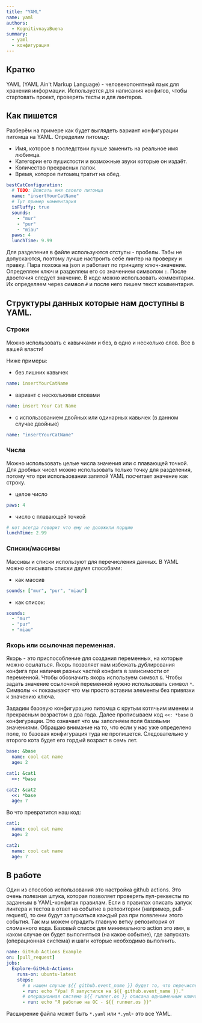 ```yaml
---
title: "YAML"
name: yaml
authors:
  - KognitivnayaBuena
summary:
  - yaml
  - конфигурация
---
```


## Кратко

YAML (YAML Ain't Markup Language) - человекопонятный язык для хранения информации. Используется для написания конфигов, чтобы стартовать проект, проверять тесты и для линтеров.

## Как пишется

Разберём на примере как будет выглядеть вариант конфигурации питомца на YAML. Определим питомцу:

- Имя, которое в последствии лучше заменить на реальное имя любимца.
- Категории его пушистости и возможные звуки которые он издаёт.
- Количество прекрасных лапок.
- Время, которое питомец тратит на обед.

```yaml
bestCatConfiguration:
  # TODO: Вписать имя своего питомца
  name: "insertYourCatName"
  # Тут пример комментария
  isFluffy: true
  sounds:
    - "mur"
    - "pur"
    - "miau"
  paws: 4
  lunchTime: 9.99
```

Для разделения в файле используются отступы - пробелы. Табы не допускаются, поэтому лучше настроить себе линтер на проверку и правку. Пара похожа на json и работает по принципу ключ-значение. Определяем ключ и разделяем его со значением символом `:`. После двоеточия следует значение.
В коде можно использовать комментарии. Их определяем через символ `#` и после него пишем текст комментария.

## Структуры данных которые нам доступны в YAML.

### Строки

Можно использовать с кавычками и без, в одно и несколько слов. Все в вашей власти!

Ниже примеры:

- без лишних кавычек

```yaml
name: insertYourCatName
```

- вариант с несколькими словами

```yaml
name: insert Your Cat Name
```

- с использованием двойных или одинарных кавычек (в данном случае двойные)

```yaml
name: "insertYourCatName"
```

### Числа

Можно использовать целые числа значения или с плавающей точкой. Для дробных чисел можно использовать только
точку для разделения, потому что при использовании запятой YAML посчитает значение как строку.

- целое число

```yaml
paws: 4
```

- число с плавающей точкой

```yaml
# кот всегда говорит что ему не доложили порцию
lunchTime: 2.99
```

### Списки/массивы

Массивы и списки используют для перечисления данных.
В YAML можно описывать списки двумя способами:

- как массив

```yaml
sounds: ["mur", "pur", "miau"]
```

- как список:

```yaml
sounds:
  - "mur"
  - "pur"
  - "miau"
```

### Якорь или ссылочная переменная.

Якорь - это приспособление для создания переменных, на которые можно ссылаться. Якорь позволяет нам избежать дублирования конфига при наличия разных частей конфига в зависимости от переменной. Чтобы обозначить якорь используем символ `&`. Чтобы задать значение ссылочной переменной нужно использовать символ `*`. Символы `<<` показывают что мы просто вставим элементы без привязки к значению ключа.

Зададим базовую конфигурацию питомца с крутым котячьим именем и прекрасным возрастом в два года. Далее прописываем код `<<: *base` в конфигурации. Это означает что мы заполняем поля базовыми значениями. Обращаю внимание на то, что если у нас уже определено поле, то базовая конфигурация туда не пропишется. Следовательно у второго кота будет его гордый возраст в семь лет.

```yaml
base: &base
  name: cool cat name
  age: 2

cat1: &cat1
  <<: *base

cat2: &cat2
  <<: *base
  age: 7
```

Во что превратится наш код:

```yaml
cat1:
  name: cool cat name
  age: 2

cat2:
  name: cool cat name
  age: 7
```

## В работе

Один из способов использования это настройка github actions. Это очень полезная штука, которая позволяет проверять пул-реквесты по заданным в YAML-конфигах правилам.
Если в правилах описать запуск линтера и тестов в ответ на событие в репозитории (например, pull-request), то они будут запускаться каждый раз при появлении этого события. Так мы можем оградить главную ветку репозитория от сломанного кода.
Базовый список для минимального action это имя, в каком случае он будет выполняться (на какое событие), где запускать (операционная система) и шаги которые необходимо выполнить.

```yaml
name: GitHub Actions Example
on: [pull_request]
jobs:
  Explore-GitHub-Actions:
    runs-on: ubuntu-latest
    steps:
      # в нашем случае ${{ github.event_name }} будет то, что перечислено по ключу on -это значение pull_request
      - run: echo "Ура! Я запустился на ${{ github.event_name }}."
      # операционная система ${{ runner.os }} описана одноименным ключом - runs-on и значение будет Linux
      - run: echo "Я работаю на ОС - ${{ runner.os }}"
```

Расширение файла может быть `*.yaml` или `*.yml`- это все YAML.
